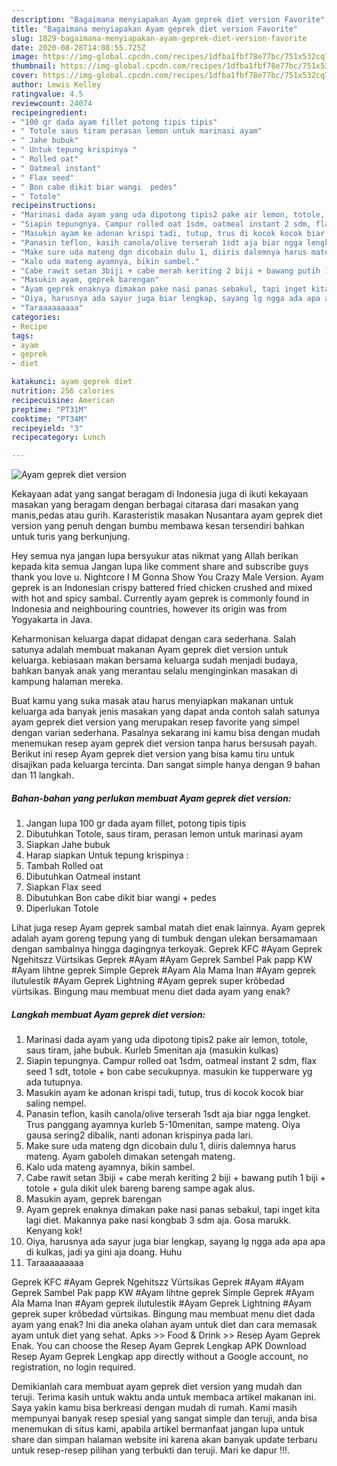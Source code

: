 ```yaml
---
description: "Bagaimana menyiapakan Ayam geprek diet version Favorite"
title: "Bagaimana menyiapakan Ayam geprek diet version Favorite"
slug: 1829-bagaimana-menyiapakan-ayam-geprek-diet-version-favorite
date: 2020-08-28T14:08:55.725Z
image: https://img-global.cpcdn.com/recipes/1dfba1fbf78e77bc/751x532cq70/ayam-geprek-diet-version-foto-resep-utama.jpg
thumbnail: https://img-global.cpcdn.com/recipes/1dfba1fbf78e77bc/751x532cq70/ayam-geprek-diet-version-foto-resep-utama.jpg
cover: https://img-global.cpcdn.com/recipes/1dfba1fbf78e77bc/751x532cq70/ayam-geprek-diet-version-foto-resep-utama.jpg
author: Lewis Kelley
ratingvalue: 4.5
reviewcount: 24074
recipeingredient:
- "100 gr dada ayam fillet potong tipis tipis"
- " Totole saus tiram perasan lemon untuk marinasi ayam"
- " Jahe bubuk"
- " Untuk tepung krispinya "
- " Rolled oat"
- " Oatmeal instant"
- " Flax seed"
- " Bon cabe dikit biar wangi  pedes"
- " Totole"
recipeinstructions:
- "Marinasi dada ayam yang uda dipotong tipis2 pake air lemon, totole, saus tiram, jahe bubuk. Kurleb 5menitan aja (masukin kulkas)"
- "Siapin tepungnya. Campur rolled oat 1sdm, oatmeal instant 2 sdm, flax seed 1 sdt, totole + bon cabe secukupnya. masukin ke tupperware yg ada tutupnya."
- "Masukin ayam ke adonan krispi tadi, tutup, trus di kocok kocok biar saling nempel."
- "Panasin teflon, kasih canola/olive terserah 1sdt aja biar ngga lengket. Trus panggang ayamnya kurleb 5-10menitan, sampe mateng. Oiya gausa sering2 dibalik, nanti adonan krispinya pada lari."
- "Make sure uda mateng dgn dicobain dulu 1, diiris dalemnya harus mateng. Ayam gaboleh dimakan setengah mateng."
- "Kalo uda mateng ayamnya, bikin sambel."
- "Cabe rawit setan 3biji + cabe merah keriting 2 biji + bawang putih 1 biji + totole + gula dikit ulek bareng bareng sampe agak alus."
- "Masukin ayam, geprek barengan"
- "Ayam geprek enaknya dimakan pake nasi panas sebakul, tapi inget kita lagi diet. Makannya pake nasi kongbab 3 sdm aja. Gosa marukk. Kenyang kok!"
- "Oiya, harusnya ada sayur juga biar lengkap, sayang lg ngga ada apa apa di kulkas, jadi ya gini aja doang. Huhu"
- "Taraaaaaaaaa"
categories:
- Recipe
tags:
- ayam
- geprek
- diet

katakunci: ayam geprek diet 
nutrition: 256 calories
recipecuisine: American
preptime: "PT31M"
cooktime: "PT34M"
recipeyield: "3"
recipecategory: Lunch

---
```



![Ayam geprek diet version](https://img-global.cpcdn.com/recipes/1dfba1fbf78e77bc/751x532cq70/ayam-geprek-diet-version-foto-resep-utama.jpg)

Kekayaan adat yang sangat beragam di Indonesia juga di ikuti kekayaan masakan yang beragam dengan berbagai citarasa dari masakan yang manis,pedas atau gurih. Karasteristik masakan Nusantara ayam geprek diet version yang penuh dengan bumbu membawa kesan tersendiri bahkan untuk turis yang berkunjung.


Hey semua nya jangan lupa bersyukur atas nikmat yang Allah berikan kepada kita semua Jangan lupa like comment share and subscribe guys thank you love u. Nightcore I M Gonna Show You Crazy Male Version. Ayam geprek is an Indonesian crispy battered fried chicken crushed and mixed with hot and spicy sambal. Currently ayam geprek is commonly found in Indonesia and neighbouring countries, however its origin was from Yogyakarta in Java.

Keharmonisan keluarga dapat didapat dengan cara sederhana. Salah satunya adalah membuat makanan Ayam geprek diet version untuk keluarga. kebiasaan makan bersama keluarga sudah menjadi budaya, bahkan banyak anak yang merantau selalu menginginkan masakan di kampung halaman mereka.

Buat kamu yang suka masak atau harus menyiapkan makanan untuk keluarga ada banyak jenis masakan yang dapat anda contoh salah satunya ayam geprek diet version yang merupakan resep favorite yang simpel dengan varian sederhana. Pasalnya sekarang ini kamu bisa dengan mudah menemukan resep ayam geprek diet version tanpa harus bersusah payah.
Berikut ini resep Ayam geprek diet version yang bisa kamu tiru untuk disajikan pada keluarga tercinta. Dan sangat simple hanya dengan 9 bahan dan 11 langkah.


<!--inarticleads1-->

##### Bahan-bahan yang perlukan membuat Ayam geprek diet version:

1. Jangan lupa 100 gr dada ayam fillet, potong tipis tipis
1. Dibutuhkan  Totole, saus tiram, perasan lemon untuk marinasi ayam
1. Siapkan  Jahe bubuk
1. Harap siapkan  Untuk tepung krispinya :
1. Tambah  Rolled oat
1. Dibutuhkan  Oatmeal instant
1. Siapkan  Flax seed
1. Dibutuhkan  Bon cabe dikit biar wangi + pedes
1. Diperlukan  Totole


Lihat juga resep Ayam geprek sambal matah diet enak lainnya. Ayam geprek adalah ayam goreng tepung yang di tumbuk dengan ulekan bersamamaan dengan sambalnya hingga dagingnya terkoyak. Geprek KFC #Ayam Geprek Ngehitszz Vürtsikas Geprek #Ayam #Ayam Geprek Sambel Pak papp KW #Ayam lihtne geprek Simple Geprek #Ayam Ala Mama Inan #Ayam geprek ilutulestik #Ayam Geprek Lightning #Ayam geprek super krõbedad vürtsikas. Bingung mau membuat menu diet dada ayam yang enak? 

<!--inarticleads2-->

##### Langkah membuat  Ayam geprek diet version:

1. Marinasi dada ayam yang uda dipotong tipis2 pake air lemon, totole, saus tiram, jahe bubuk. Kurleb 5menitan aja (masukin kulkas)
1. Siapin tepungnya. Campur rolled oat 1sdm, oatmeal instant 2 sdm, flax seed 1 sdt, totole + bon cabe secukupnya. masukin ke tupperware yg ada tutupnya.
1. Masukin ayam ke adonan krispi tadi, tutup, trus di kocok kocok biar saling nempel.
1. Panasin teflon, kasih canola/olive terserah 1sdt aja biar ngga lengket. Trus panggang ayamnya kurleb 5-10menitan, sampe mateng. Oiya gausa sering2 dibalik, nanti adonan krispinya pada lari.
1. Make sure uda mateng dgn dicobain dulu 1, diiris dalemnya harus mateng. Ayam gaboleh dimakan setengah mateng.
1. Kalo uda mateng ayamnya, bikin sambel.
1. Cabe rawit setan 3biji + cabe merah keriting 2 biji + bawang putih 1 biji + totole + gula dikit ulek bareng bareng sampe agak alus.
1. Masukin ayam, geprek barengan
1. Ayam geprek enaknya dimakan pake nasi panas sebakul, tapi inget kita lagi diet. Makannya pake nasi kongbab 3 sdm aja. Gosa marukk. Kenyang kok!
1. Oiya, harusnya ada sayur juga biar lengkap, sayang lg ngga ada apa apa di kulkas, jadi ya gini aja doang. Huhu
1. Taraaaaaaaaa


Geprek KFC #Ayam Geprek Ngehitszz Vürtsikas Geprek #Ayam #Ayam Geprek Sambel Pak papp KW #Ayam lihtne geprek Simple Geprek #Ayam Ala Mama Inan #Ayam geprek ilutulestik #Ayam Geprek Lightning #Ayam geprek super krõbedad vürtsikas. Bingung mau membuat menu diet dada ayam yang enak? Ini dia aneka olahan ayam untuk diet dan cara memasak ayam untuk diet yang sehat. Apks &gt;&gt; Food &amp; Drink &gt;&gt; Resep Ayam Geprek Enak. You can choose the Resep Ayam Geprek Lengkap APK Download Resep Ayam Geprek Lengkap app directly without a Google account, no registration, no login required. 

Demikianlah cara membuat ayam geprek diet version yang mudah dan teruji. Terima kasih untuk waktu anda untuk membaca artikel makanan ini. Saya yakin kamu bisa berkreasi dengan mudah di rumah. Kami masih mempunyai banyak resep spesial yang sangat simple dan teruji, anda bisa menemukan di situs kami, apabila artikel bermanfaat jangan lupa untuk share dan simpan halaman website ini karena akan banyak update terbaru untuk resep-resep pilihan yang terbukti dan teruji. Mari ke dapur !!!. 
